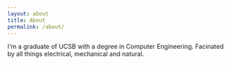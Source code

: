 ```yaml
---
layout: about
title: About
permalink: /about/
---
```


I'm a graduate of UCSB with a degree in Computer Engineering. Facinated by all things electrical, mechanical and natural.
